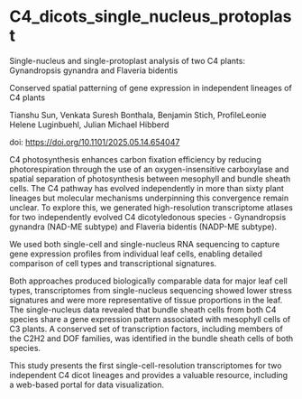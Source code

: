 # C4_dicots_single_nucleus_protoplast
Single-nucleus and single-protoplast analysis of two C4 plants: Gynandropsis gynandra and Flaveria bidentis

Conserved spatial patterning of gene expression in independent lineages of C4 plants

Tianshu Sun, Venkata Suresh Bonthala, Benjamin Stich, ProfileLeonie Helene Luginbuehl, Julian Michael Hibberd

doi: https://doi.org/10.1101/2025.05.14.654047

C4 photosynthesis enhances carbon fixation efficiency by reducing photorespiration through the use of an oxygen-insensitive carboxylase and spatial separation of photosynthesis between mesophyll and bundle sheath cells. The C4 pathway has evolved independently in more than sixty plant lineages but molecular mechanisms underpinning this convergence remain unclear. To explore this, we generated high-resolution transcriptome atlases for two independently evolved C4 dicotyledonous species - Gynandropsis gynandra (NAD-ME subtype) and Flaveria bidentis (NADP-ME subtype). 

We used both single-cell and single-nucleus RNA sequencing to capture gene expression profiles from individual leaf cells, enabling detailed comparison of cell types and transcriptional signatures. 

Both approaches produced biologically comparable data for major leaf cell types, transcriptomes from single-nucleus sequencing showed lower stress signatures and were more representative of tissue proportions in the leaf. The single-nucleus data revealed that bundle sheath cells from both C4 species share a gene expression pattern associated with mesophyll cells of C3 plants. A conserved set of transcription factors, including members of the C2H2 and DOF families, was identified in the bundle sheath cells of both species. 

This study presents the first single-cell-resolution transcriptomes for two independent C4 dicot lineages and provides a valuable resource, including a web-based portal for data visualization. 
